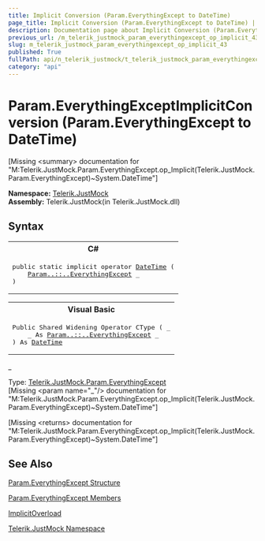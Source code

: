 ```yaml
---
title: Implicit Conversion (Param.EverythingExcept to DateTime)
page_title: Implicit Conversion (Param.EverythingExcept to DateTime) | JustMock Documentation
description: Documentation page about Implicit Conversion (Param.EverythingExcept to DateTime).
previous_url: /m_telerik_justmock_param_everythingexcept_op_implicit_43.html
slug: m_telerik_justmock_param_everythingexcept_op_implicit_43
published: True
fullPath: api/n_telerik_justmock/t_telerik_justmock_param_everythingexcept/operators_t_telerik_justmock_param_everythingexcept/overload_telerik_justmock_param_everythingexcept_op_implicit/m_telerik_justmock_param_everythingexcept_op_implicit_43
category: "api"
---
```


# Param.EverythingExceptImplicitConversion (Param.EverythingExcept to DateTime)




[Missing &lt;summary&gt; documentation for "M:Telerik.JustMock.Param.EverythingExcept.op_Implicit(Telerik.JustMock.Param.EverythingExcept)~System.DateTime"]



 **Namespace:**  [Telerik.JustMock](n_telerik_justmock) <br> **Assembly:** Telerik.JustMock(in Telerik.JustMock.dll)
## Syntax


<div id="syntaxCodeBlocks" class="code"><span codeLanguage="CSharp"><table><tr><th>C#</th></tr><tr><td><pre xml:space="preserve"><span class="keyword">public</span> <span class="keyword">static</span> <span class="keyword">implicit operator</span> <a href="https://msdn2.microsoft.com/en-us/library/03ybds8y" target="_blank">DateTime</a> (
	<a href="T_Telerik_JustMock_Param_EverythingExcept.html">Param<span class="languageSpecificText"><span class="cs">.</span><span class="vb">.</span><span class="cpp">::</span><span class="nu">.</span><span class="fs">.</span></span>EverythingExcept</a> <span class="parameter">_</span>
)</pre></td></tr></table></span><span codeLanguage="VisualBasicDeclaration"><table><tr><th>Visual Basic</th></tr><tr><td><pre xml:space="preserve"><span class="keyword">Public</span> <span class="keyword">Shared</span> <span class="keyword">Widening</span> <span class="keyword">Operator</span> <span class="identifier">CType</span> ( _
	<span class="parameter">_</span> <span class="keyword">As</span> <a href="T_Telerik_JustMock_Param_EverythingExcept.html">Param<span class="languageSpecificText"><span class="cs">.</span><span class="vb">.</span><span class="cpp">::</span><span class="nu">.</span><span class="fs">.</span></span>EverythingExcept</a> _
) <span class="keyword">As</span> <a href="https://msdn2.microsoft.com/en-us/library/03ybds8y" target="_blank">DateTime</a></pre></td></tr></table></span></div>



_<br>


Type: [Telerik.JustMock.Param.EverythingExcept](t_telerik_justmock_param_everythingexcept) <br>
[Missing &lt;param name="_"/&gt; documentation for "M:Telerik.JustMock.Param.EverythingExcept.op_Implicit(Telerik.JustMock.Param.EverythingExcept)~System.DateTime"]




[Missing &lt;returns&gt; documentation for "M:Telerik.JustMock.Param.EverythingExcept.op_Implicit(Telerik.JustMock.Param.EverythingExcept)~System.DateTime"]


## See Also



 [Param.EverythingExcept Structure](t_telerik_justmock_param_everythingexcept) 

 [Param.EverythingExcept Members](allmembers_t_telerik_justmock_param_everythingexcept) 

 [ImplicitOverload](overload_telerik_justmock_param_everythingexcept_op_implicit) 

 [Telerik.JustMock Namespace](n_telerik_justmock) 



